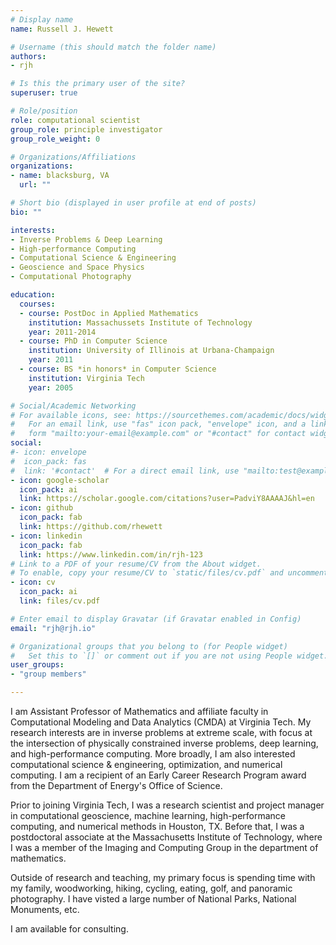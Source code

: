 ```yaml
---
# Display name
name: Russell J. Hewett

# Username (this should match the folder name)
authors:
- rjh

# Is this the primary user of the site?
superuser: true

# Role/position
role: computational scientist
group_role: principle investigator
group_role_weight: 0

# Organizations/Affiliations
organizations:
- name: blacksburg, VA
  url: ""

# Short bio (displayed in user profile at end of posts)
bio: ""

interests:
- Inverse Problems & Deep Learning
- High-performance Computing
- Computational Science & Engineering
- Geoscience and Space Physics
- Computational Photography

education:
  courses:
  - course: PostDoc in Applied Mathematics
    institution: Massachussets Institute of Technology
    year: 2011-2014
  - course: PhD in Computer Science
    institution: University of Illinois at Urbana-Champaign
    year: 2011
  - course: BS *in honors* in Computer Science
    institution: Virginia Tech
    year: 2005

# Social/Academic Networking
# For available icons, see: https://sourcethemes.com/academic/docs/widgets/#icons
#   For an email link, use "fas" icon pack, "envelope" icon, and a link in the
#   form "mailto:your-email@example.com" or "#contact" for contact widget.
social:
#- icon: envelope
#  icon_pack: fas
#  link: '#contact'  # For a direct email link, use "mailto:test@example.org".
- icon: google-scholar
  icon_pack: ai
  link: https://scholar.google.com/citations?user=PadviY8AAAAJ&hl=en
- icon: github
  icon_pack: fab
  link: https://github.com/rhewett
- icon: linkedin
  icon_pack: fab
  link: https://www.linkedin.com/in/rjh-123
# Link to a PDF of your resume/CV from the About widget.
# To enable, copy your resume/CV to `static/files/cv.pdf` and uncomment the lines below.  
- icon: cv
  icon_pack: ai
  link: files/cv.pdf

# Enter email to display Gravatar (if Gravatar enabled in Config)
email: "rjh@rjh.io"

# Organizational groups that you belong to (for People widget)
#   Set this to `[]` or comment out if you are not using People widget.  
user_groups:
- "group members"

---
```


I am Assistant Professor of Mathematics and affiliate faculty in Computational Modeling and Data Analytics (CMDA) at Virginia Tech.  My research interests are in inverse problems at extreme scale, with focus at the intersection of physically constrained inverse problems, deep learning, and high-performance computing.  More broadly, I am also interested computational science & engineering, optimization, and numerical computing.  I am a recipient of an Early Career Research Program award from the Department of Energy's Office of Science.

Prior to joining Virginia Tech, I was a research scientist and project manager in computational geoscience, machine learning, high-performance computing, and numerical methods in Houston, TX.  Before that, I was a postdoctoral associate at the Massachusetts Institute of Technology, where I was a member of the Imaging and Computing Group in the department of mathematics.

Outside of research and teaching, my primary focus is spending time with my family, woodworking, hiking, cycling, eating, golf, and panoramic photography.  I have visted a large number of National Parks, National Monuments, etc.

I am available for consulting.
